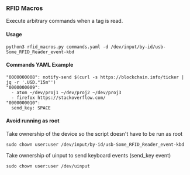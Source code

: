 ### RFID Macros

Execute arbitrary commands when a tag is read.

#### Usage
```
python3 rfid_macros.py commands.yaml -d /dev/input/by-id/usb-Some_RFID_Reader_event-kbd
```

#### Commands YAML Example
```
"0000000008": notify-send $(curl -s https://blockchain.info/ticker | jq -r '.USD."15m"')
"0000000009":
  - atom ~/dev/proj1 ~/dev/proj2 ~/dev/proj3
  - firefox https://stackoverflow.com/
"0000000010":
  send_key: SPACE
```

#### Avoid running as root

Take ownership of the device so the script doesn't have to be run as root
```
sudo chown user:user /dev/input/by-id/usb-Some_RFID_Reader_event-kbd
```

Take ownership of uinput to send keyboard events (send_key event)
```
sudo chown user:user /dev/uinput
```
